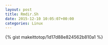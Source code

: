 ```yaml
---
layout: post                                                                                                              
title: Rmdir.Sh                                                                                                                       
date: 2015-12-10 10:05:07+00:00                                                                                                                        
categories: Linux                                                                                                                
---                                                                                                                              
```


{% gist makeittotop/1d17d88e824562b810a1 %}                                                                                                           

